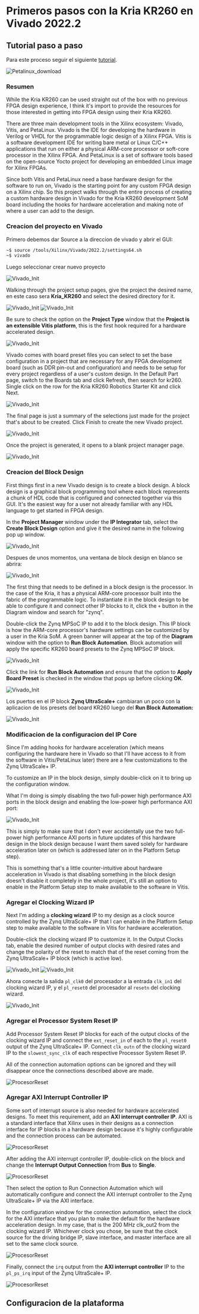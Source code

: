 # Primeros pasos con la Kria KR260 en Vivado 2022.2

## Tutorial paso a paso

Para este proceso seguir el siguiente [tutorial](https://www.hackster.io/whitney-knitter/getting-started-with-the-kria-kr260-in-vivado-2022-1-33746d).

![Petalinux_download](./T01_Images/Kria_KR260.png)

### Resumen

While the Kria KR260 can be used straight out of the box with no previous FPGA design experience, I think it's import to provide the resources for those interested in getting into FPGA design using their Kria KR260.

There are three main development tools in the Xilinx ecosystem: Vivado, Vitis, and PetaLinux. Vivado is the IDE for developing the hardware in Verilog or VHDL for the programmable logic design of a Xilinx FPGA. Vitis is a software development IDE for writing bare metal or Linux C/C++ applications that run on either a physical ARM-core processor or soft-core processor in the Xilinx FPGA. And PetaLinux is a set of software tools based on the open-source Yocto project for developing an embedded Linux image for Xilinx FPGAs.

Since both Vitis and PetaLinux need a base hardware design for the software to run on, Vivado is the starting point for any custom FPGA design on a Xilinx chip. So this project walks through the entire process of creating a custom hardware design in Vivado for the Kria KR260 development SoM board including the hooks for hardware acceleration and making note of where a user can add to the design.

### Creacion del proyecto en Vivado

Primero debemos dar Source a la direccion de vivado y abrir el GUI:

```bash
~$ source /tools/Xilinx/Vivado/2022.2/settings64.sh
~$ vivado
```

Luego seleccionar crear nuevo proyecto

![Vivado_Init](./T01_Images/Vivado_intro.png)

Walking through the project setup pages, give the project the desired name, en este caso sera **Kria_KR260** and select the desired directory for it.

![Vivado_Init](./T01_Images/new_prj_01.png)
![Vivado_Init](./T01_Images/new_prj_02.png)

Be sure to check the option on the **Project Type** window that the **Project is an extensible Vitis platform**, this is the first hook required for a hardware accelerated design.

![Vivado_Init](./T01_Images/new_prj_03.png)

Vivado comes with board preset files you can select to set the base configuration in a project that are necessary for any FPGA development board (such as DDR pin-out and configuration) and needs to be setup for every project regardless of a user's custom design. In the Default Part page, switch to the Boards tab and click Refresh, then search for kr260. Single click on the row for the Kria KR260 Robotics Starter Kit and click Next.

![Vivado_Init](./T01_Images/new_prj_04.png)

The final page is just a summary of the selections just made for the project that's about to be created. Click Finish to create the new Vivado project.

![Vivado_Init](./T01_Images/new_prj_05.png)

Once the project is generated, it opens to a blank project manager page.

![Vivado_Init](./T01_Images/Vivado_Prj.png)

### Creacion del Block Design

First things first in a new Vivado design is to create a block design. A block design is a graphical block programming tool where each block represents a chunk of HDL code that is configured and connected together via this GUI. It's the easiest way for a user not already familiar with any HDL language to get started in FPGA design.

In the **Project Manager** window under the **IP Integrator** tab, select the **Create Block Design** option and give it the desired name in the following pop up window.

![Vivado_Init](./T01_Images/blockdesing.png)

Despues de unos momentos, una ventana de block design en blanco se abrira:

![Vivado_Init](./T01_Images/Vivado_blanck_bd.png)

The first thing that needs to be defined in a block design is the processor. In the case of the Kria, it has a physical ARM-core processor built into the fabric of the programmable logic. To instantiate it in the block design to be able to configure it and connect other IP blocks to it, click the `+` button in the Diagram window and search for "zynq".

Double-click the Zynq MPSoC IP to add it to the block design. This IP block is how the ARM-core processor's hardware settings can be customized by a user in the Kria SoM. A green banner will appear at the top of the **Diagram** window with the option to **Run Block Automation**. Block automation will apply the specific KR260 board presets to the Zynq MPSoC IP block.

![Vivado_Init](./T01_Images/Processor.png)

Click the link for **Run Block Automation** and ensure that the option to **Apply Board Preset** is checked in the window that pops up before clicking **OK**.

![Vivado_Init](./T01_Images/RunAuto_01.png)

Los puertos en el IP block **Zynq UltraScale+** cambiaran un poco con la aplicacion de los presets del board KR260 luego del **Run Block Automation:**

![Vivado_Init](./T01_Images/Processor_1_auto.png)

### Modificacion de la configuracion del IP Core

Since I'm adding hooks for hardware acceleration (which means configuring the hardware here in Vivado so that I'll have access to it from the software in Vitis/PetaLinux later) there are a few customizations to the Zynq UltraScale+ IP.

To customize an IP in the block design, simply double-click on it to bring up the configuration window.

What I'm doing is simply disabling the two full-power high performance AXI ports in the block design and enabling the low-power high performance AXI port:

![Vivado_Init](./T01_Images/Ip_config.avif)

This is simply to make sure that I don't ever accidentally use the two full-power high performance AXI ports in future updates of this hardware design in the block design because I want them saved solely for hardware acceleration later on (which is addressed later on in the Platform Setup step).

This is something that's a little counter-intuitive about hardware acceleration in Vivado is that disabling something in the block design doesn't disable it completely in the whole project, it's still an option to enable in the Platform Setup step to make available to the software in Vitis.

### Agregar el Clocking Wizard IP

Next I'm adding a **clocking wizard** IP to my design as a clock source controlled by the Zynq UltraScale+ IP that I can enable in the Platform Setup step to make available to the software in Vitis for hardware acceleration.

Double-click the clocking wizard IP to customize it. In the Output Clocks tab, enable the desired number of output clocks with desired rates and change the polarity of the reset to match that of the reset coming from the Zynq UltraScale+ IP block (which is active low).

![Vivado_Init](./T01_Images/clock_conf_1.avif)
![Vivado_Init](./T01_Images/clock_conf_2.avif)

Ahora conecte la salida `pl_clk0` del procesador a la entrada `clk_in1` del clocking wizard IP, y el `pl_reset0` del procesador al `resetn` del clocking wizard.

![Vivado_Init](./T01_Images/clock_connect.png)

### Agregar el Processor System Reset IP

Add Processor System Reset IP blocks for each of the output clocks of the clocking wizard IP and connect the `ext_reset_in` of each to the `pl_reset0` output of the Zynq UltraScale+ IP. Connect `clk_outn` of the clocking wizard IP to the `slowest_sync_clk` of each respective Processor System Reset IP.

All of the connection automation options can be ignored and they will disappear once the connections described above are made.

![ProcesorReset](./T01_Images/ProcReset_connect.png)

### Agregar AXI Interrupt Controller IP

Some sort of interrupt source is also needed for hardware accelerated designs. To meet this requirement, add an **AXI interrupt controller IP**. AXI is a standard interface that Xilinx uses in their designs as a connection interface for IP blocks in a hardware design because it's highly configurable and the connection process can be automated.

![ProcesorReset](./T01_Images/interruptController.png)

After adding the AXI interrupt controller IP, double-click on the block and change the **Interrupt Output Connection** from **Bus** to **Single**.

![ProcesorReset](./T01_Images/interrupt_config.avif)

Then select the option to Run Connection Automation which will automatically configure and connect the AXI interrupt controller to the Zynq UltraScale+ IP via the AXI interface.

In the configuration window for the connection automation, select the clock for the AXI interface that you plan to make the default for the hardware acceleration design. In my case, that is the 200 MHz clk_out2 from the clocking wizard IP. Whichever clock you chose, be sure that the clock source for the driving bridge IP, slave interface, and master interface are all set to the same clock source.

![ProcesorReset](./T01_Images/interrupt_auto.avif)

Finally, connect the `irq` output from the **AXI interrupt controller** IP to the `pl_ps_irq` input of the Zynq UltraScale+ IP.

![ProcesorReset](./T01_Images/interrupt_irq.png)

## Configuracion de la plataforma
